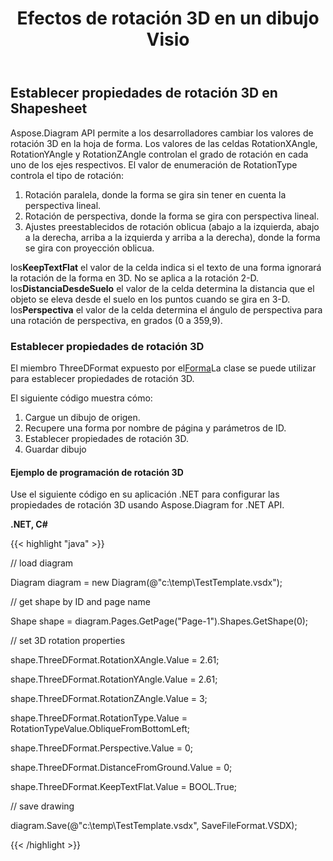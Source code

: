 ﻿---
title: Efectos de rotación 3D en un dibujo Visio
type: docs
weight: 90
url: /es/net/3d-rotation-effects-in-a-visio-drawing/
description: Esta sección explica cómo configurar las propiedades de rotación 3D en Shapesheet con Aspose.Diagram.
---
## **Establecer propiedades de rotación 3D en Shapesheet**
Aspose.Diagram API permite a los desarrolladores cambiar los valores de rotación 3D en la hoja de forma. Los valores de las celdas RotationXAngle, RotationYAngle y RotationZAngle controlan el grado de rotación en cada uno de los ejes respectivos. El valor de enumeración de RotationType controla el tipo de rotación:

1. Rotación paralela, donde la forma se gira sin tener en cuenta la perspectiva lineal.
1. Rotación de perspectiva, donde la forma se gira con perspectiva lineal.
1. Ajustes preestablecidos de rotación oblicua (abajo a la izquierda, abajo a la derecha, arriba a la izquierda y arriba a la derecha), donde la forma se gira con proyección oblicua.

 los**KeepTextFlat** el valor de la celda indica si el texto de una forma ignorará la rotación de la forma en 3D. No se aplica a la rotación 2-D. los**DistanciaDesdeSuelo** el valor de la celda determina la distancia que el objeto se eleva desde el suelo en los puntos cuando se gira en 3-D. los**Perspectiva** el valor de la celda determina el ángulo de perspectiva para una rotación de perspectiva, en grados (0 a 359,9).
### **Establecer propiedades de rotación 3D**
 El miembro ThreeDFormat expuesto por el[Forma](https://reference.aspose.com/diagram/net/aspose.diagram/shape)La clase se puede utilizar para establecer propiedades de rotación 3D.

El siguiente código muestra cómo:

1. Cargue un dibujo de origen.
1. Recupere una forma por nombre de página y parámetros de ID.
1. Establecer propiedades de rotación 3D.
1. Guardar dibujo
#### **Ejemplo de programación de rotación 3D**
Use el siguiente código en su aplicación .NET para configurar las propiedades de rotación 3D usando Aspose.Diagram for .NET API.

**.NET, C#**

{{< highlight "java" >}}

 // load diagram

Diagram diagram = new Diagram(@"c:\temp\TestTemplate.vsdx");

// get shape by ID and page name

Shape shape = diagram.Pages.GetPage("Page-1").Shapes.GetShape(0);



// set 3D rotation properties

shape.ThreeDFormat.RotationXAngle.Value = 2.61;

shape.ThreeDFormat.RotationYAngle.Value = 2.61;

shape.ThreeDFormat.RotationZAngle.Value = 3;

shape.ThreeDFormat.RotationType.Value = RotationTypeValue.ObliqueFromBottomLeft;

shape.ThreeDFormat.Perspective.Value = 0;

shape.ThreeDFormat.DistanceFromGround.Value = 0;

shape.ThreeDFormat.KeepTextFlat.Value = BOOL.True;

// save drawing

diagram.Save(@"c:\temp\TestTemplate.vsdx", SaveFileFormat.VSDX);

{{< /highlight >}}
